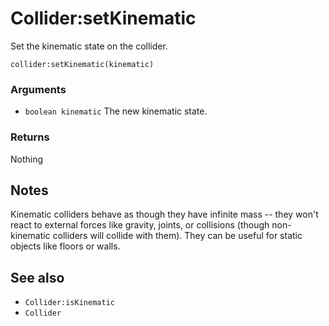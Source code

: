 <!--
category: reference
-->

Collider:setKinematic
===

Set the kinematic state on the collider.

    collider:setKinematic(kinematic)

### Arguments

- `boolean kinematic` The new kinematic state.

### Returns

Nothing

Notes
---

Kinematic colliders behave as though they have infinite mass -- they won't react to external forces
like gravity, joints, or collisions (though non-kinematic colliders will collide with them).  They
can be useful for static objects like floors or walls.

See also
---

- `Collider:isKinematic`
- `Collider`
